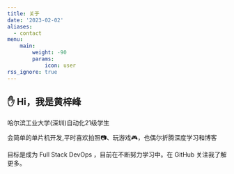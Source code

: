 ```yaml
---
title: 关于
date: '2023-02-02'
aliases:
  - contact
menu:
    main: 
        weight: -90
        params:
            icon: user
rss_ignore: true
---
```


## ✋ Hi，我是黄梓峰

哈尔滨工业大学(深圳)自动化21级学生

会简单的单片机开发,平时喜欢拍照📷、玩游戏🎮，也偶尔折腾深度学习和博客

目标是成为 Full Stack DevOps ，目前在不断努力学习中。在 GitHub 关注我了解更多。